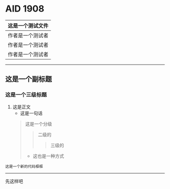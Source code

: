# AID 1908

| 这是一个测试文件 |
| --- |
| 作者是一个测试者 |
| 作者是一个测试者 |
| 作者是一个测试者 |

---

## 这是一个副标题

### 这是一个三级标题

1. 这是正文
    * 这是一句话
    >这是一个分级
    >>二级的
    >>>三级的
    > - 这也是一种方式
    
```
这是一个新的代码框框
```

---
先这样吧
